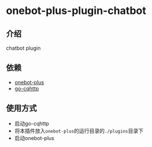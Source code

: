 # onebot-plus-plugin-chatbot
## 介绍
chatbot plugin
## 依赖
- [onebot-plus](https://github.com/dezhishen/onebot-plus)
- [go-cqhttp](https://github.com/Mrs4s/go-cqhttp)
## 使用方式
- 启动go-cqhttp
- 将本插件放入`onebot-plus`的运行目录的`./plugins`目录下
- 启动onebot-plus
